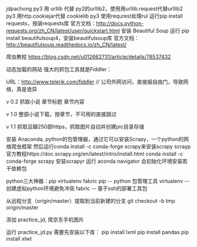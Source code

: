 jdpachong
py3 用 urllib 代替 py2的urllib2，使用用urllib.request代替urllib2
py3 用http.cookiejar代替 cookielib
py3 使用requrest处理rul  运行pip install requests，按装requests库
官方文档：http://docs.python-requests.org/zh_CN/latest/user/quickstart.html
安装 Beautiful Soup  运行 pip install beautifulsoup4，安装beautifulsoup库
官方文档：http://beautifulsoup.readthedocs.io/zh_CN/latest/


爬虫教程 https://blog.csdn.net/u012662731/article/details/78537432

动态加载的网站 强大的抓包工具就是Fiddler：

URL：http://www.telerik.com/fiddler  // 公司外网访问，直接报自由门，导致网络，真是诡异


v 0.2 抓取小说 章节标题 章节内容

v 1.0 整部小说下载，按章节，不可用的直接跳过

v 1.1 抓取豆瓣250部https，抓取图片自动并创建pic目录存储

安装 Anaconda, python的包管理器，通过它可以安装Scrapy，一个python的网络爬虫框架
然后运行conda install -c conda-forge scrapy来安装scrapy scrayp官方教程https://doc.scrapy.org/en/latest/intro/install.html
conda install -c conda-forge scrapy 安装scrapyr
运行 aconda navigator 会初始化环境安装若干依赖包


python三大神器：pip virtualenv fabric
 pip  --  python 包管理工具
 virtualenv --  创建虚拟python环境避免冲突
 fabric  --  基于ssh的部署工具包

 从远程分支（origin/master）提取到当前新建的分支  git checkout -b tmp origin/master

 添加 practice_jd, 爬京东手机图片

 运行 practice_jd.py
 需要先安装以下库： 
 pip install lxml
 pip install pandas
 pip install xlwt